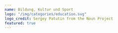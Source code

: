 ```yaml
---
name: Bildung, Kultur und Sport
logo: "/img/categories/education.svg"
logo_credit: Sergey Patutin from the Noun Project
featured: true
---
```

